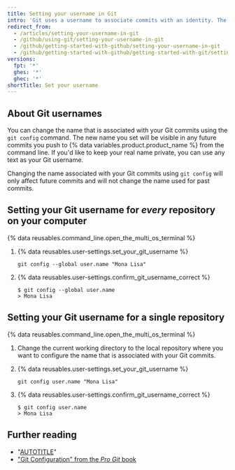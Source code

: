 ```yaml
---
title: Setting your username in Git
intro: 'Git uses a username to associate commits with an identity. The Git username is not the same as your {% data variables.product.product_name %} username.'
redirect_from:
  - /articles/setting-your-username-in-git
  - /github/using-git/setting-your-username-in-git
  - /github/getting-started-with-github/setting-your-username-in-git
  - /github/getting-started-with-github/getting-started-with-git/setting-your-username-in-git
versions:
  fpt: '*'
  ghes: '*'
  ghec: '*'
shortTitle: Set your username
---
```

## About Git usernames

You can change the name that is associated with your Git commits using the `git config` command. The new name you set will be visible in any future commits you push to {% data variables.product.product_name %} from the command line. If you'd like to keep your real name private, you can use any text as your Git username.

Changing the name associated with your Git commits using `git config` will only affect future commits and will not change the name used for past commits.

## Setting your Git username for _every_ repository on your computer

{% data reusables.command_line.open_the_multi_os_terminal %}

1. {% data reusables.user-settings.set_your_git_username %}

   ```shell
   git config --global user.name "Mona Lisa"
   ```

1. {% data reusables.user-settings.confirm_git_username_correct %}

   ```shell
   $ git config --global user.name
   > Mona Lisa
   ```

## Setting your Git username for a single repository

{% data reusables.command_line.open_the_multi_os_terminal %}

1. Change the current working directory to the local repository where you want to configure the name that is associated with your Git commits.

1. {% data reusables.user-settings.set_your_git_username %}

   ```shell
   git config user.name "Mona Lisa"
   ```

1. {% data reusables.user-settings.confirm_git_username_correct %}

   ```shell
   $ git config user.name
   > Mona Lisa
   ```

## Further reading

* "[AUTOTITLE](/account-and-profile/setting-up-and-managing-your-personal-account-on-github/managing-email-preferences/setting-your-commit-email-address)"
* ["Git Configuration" from the _Pro Git_ book](https://git-scm.com/book/en/Customizing-Git-Git-Configuration)
